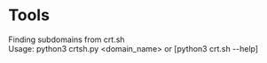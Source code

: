 # Tools
Finding subdomains from crt.sh\
Usage: python3 crtsh.py <domain_name> or [python3 crt.sh --help]
